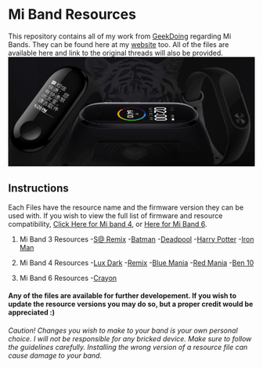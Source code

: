 # Mi Band Resources

This repository contains all of my work from [GeekDoing](https://geekdoing.com/search/418521/) regarding Mi Bands. They can be found here at my [website](https://sarrafsmbstudio.carrd.co/) too. All of the files are available here and link to the original threads will also be provided.
![Banner](https://github.com/SARRAF-5757/Mi-Band-Resources/blob/main/Banner.jpeg)

## Instructions
Each Files have the resource name and the firmware version they can be used with. If you wish to view the full list of firmware and resource compatibility, [Click Here for Mi band 4](https://geekdoing.com/threads/xiaomi-mi-band-4-official-firmwares.1372/), or [Here for Mi Band 6](https://geekdoing.com/threads/mi-band-6-original-firmwares-resources-fonts.2780/).

1. Mi Band 3 Resources
    -[S@ Remix](https://geekdoing.com/threads/s-remix-resource-1-0.1450/)
    -[Batman](https://geekdoing.com/threads/batman-theme-v1-v2.1454/)
    -[Deadpool](https://geekdoing.com/threads/deadpool.1543/)
    -[Harry Potter](https://geekdoing.com/threads/harry-potter-theme%E0%A5%A42020%E0%A5%A4-v49-nfc-non-nfc.1562/)
    -[Iron Man](https://geekdoing.com/threads/iron-man-v49-calendar-picture-torch.1694/)

2. Mi Band 4 Resources
    -[Lux Dark](https://geekdoing.com/threads/lux-dark-v93-v96-beta.1943/)
    -[Remix](https://geekdoing.com/threads/s-resources-v88-fw-v1-0-9-22-compilation-from-first-ui-to-gitch-ui-v83.1620/)
    -[Blue Mania](https://geekdoing.com/threads/blue-mania-v88-v92.1638/)
    -[Red Mania](https://geekdoing.com/threads/red-mania-v89-v92.1811/)
    -[Ben 10](https://geekdoing.com/threads/ben-10-v88-v92.1731/)

3. Mi Band 6 Resources
    -[Crayon](https://geekdoing.com/threads/crayon-resource-for-mi-band-6-v52.3010/)



#### Any of the files are available for further developement. If you wish to update the resource versions you may do so, but a proper credit would be appreciated :)

###### Caution! Changes you wish to make to your band is your own personal choice. I will not be responsible for any bricked device. Make sure to follow the guidelines carefully. Installing the wrong version of a resource file can cause damage to your band.